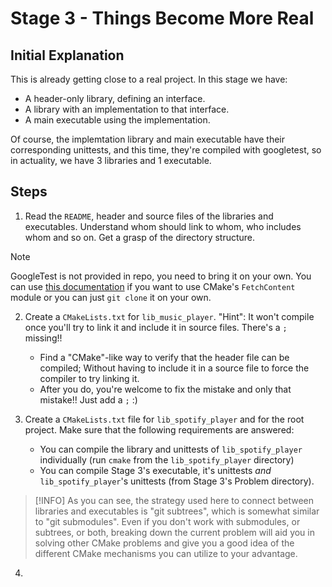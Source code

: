 # Stage 3 - Things Become More Real

## Initial Explanation

This is already getting close to a real project. In this stage we have:
- A header-only library, defining an interface.
- A library with an implementation to that interface.
- A main executable using the implementation.

Of course, the implemtation library and main executable have their corresponding unittests, and this time, they're compiled with googletest, so in actuality, we have 3 libraries and 1 executable.

## Steps

1. Read the `README`, header and source files of the libraries and executables. Understand whom should link to whom, who includes whom and so on. Get a grasp of the directory structure.

> [!NOTE]
> GoogleTest is not provided in repo, you need to bring it on your own.
> You can use [this documentation](https://google.github.io/googletest/quickstart-cmake.html) if you want to use CMake's `FetchContent` module or you can just `git clone` it on your own.

2. Create a `CMakeLists.txt` for `lib_music_player`. "Hint": It won't compile once you'll try to link it and include it in source files. There's a `;` missing!!
    - Find a "CMake"-like way to verify that the header file can be compiled; Without having to include it in a source file to force the compiler to try linking it.
    - After you do, you're welcome to fix the mistake and only that mistake!! Just add a `;` :)

3. Create a `CMakeLists.txt` file for `lib_spotify_player` and for the root project. Make sure that the following requirements are answered:
    - You can compile the library and unittests of `lib_spotify_player` individually (run `cmake` from the `lib_spotify_player` directory)
    - You can compile Stage 3's executable, it's unittests *and* `lib_spotify_player`'s unittests (from Stage 3's Problem directory).

> [!INFO]
> As you can see, the strategy used here to connect between libraries and executables is "git subtrees", which is somewhat similar to "git submodules".
> Even if you don't work with submodules, or subtrees, or both, breaking down the current problem will aid you in solving other CMake problems and give you a good idea of the different CMake mechanisms you can utilize to your advantage.

4. 
